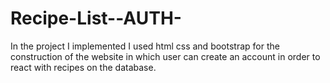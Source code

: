 # Recipe-List--AUTH-
In the project I implemented I used html css and bootstrap for the construction of the website in which user can create an account in order to react with recipes on the database.
